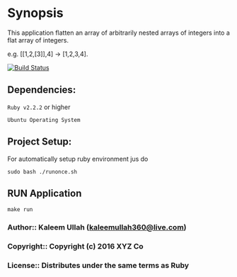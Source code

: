 # Synopsis

This application flatten an array of arbitrarily nested arrays of integers into a flat array of integers.

e.g. [[1,2,[3]],4] -> [1,2,3,4].

[![Build Status](https://travis-ci.org/kaleemullah360/NestedArrays.svg?branch=master)](https://travis-ci.org/kaleemullah360/NestedArrays)

## Dependencies:

`Ruby v2.2.2` or higher

`Ubuntu Operating System`

## Project Setup:

For automatically setup ruby environment jus do

``` 
sudo bash ./runonce.sh
```

## RUN Application

```
make run
```
  
### Author::    Kaleem Ullah  (kaleemullah360@live.com)
### Copyright:: Copyright (c) 2016 XYZ Co
### License::   Distributes under the same terms as Ruby
